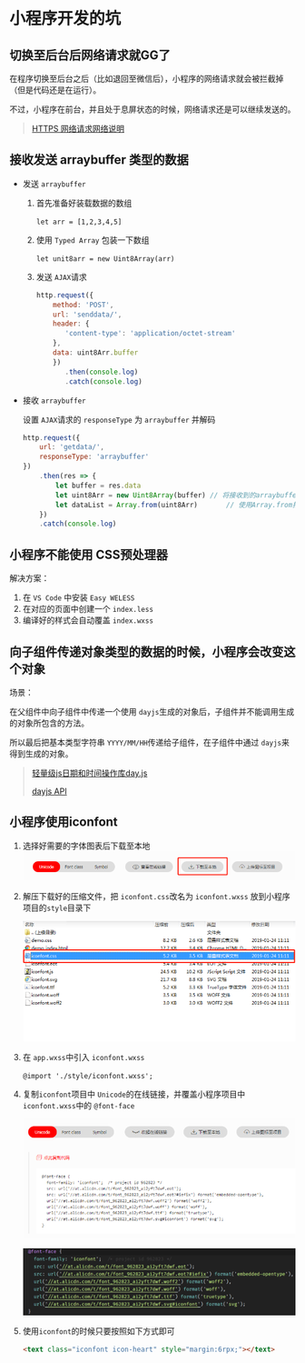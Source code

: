 # 小程序开发的坑
## 切换至后台后网络请求就GG了
在程序切换至后台之后（比如退回至微信后），小程序的网络请求就会被拦截掉（但是代码还是在运行）。

不过，小程序在前台，并且处于息屏状态的时候，网络请求还是可以继续发送的。

> [HTTPS 网络请求网络说明](https://developers.weixin.qq.com/miniprogram/dev/framework/ability/network.html)

## 接收发送 arraybuffer 类型的数据

- 发送 `arraybuffer`

  1. 首先准备好装载数据的数组

     `let arr = [1,2,3,4,5]`

  2. 使用 `Typed Array` 包装一下数组

     `let unit8arr = new Uint8Array(arr)`

  3. 发送 `AJAX`请求

     ```javascript
     http.request({
         method: 'POST',
         url: 'senddata/',
         header: {
         	'content-type': 'application/octet-stream'
         },
         data: uint8Arr.buffer
         })
         	.then(console.log)
         	.catch(console.log)
     ```

- 接收 `arraybuffer`

  设置 `AJAX`请求的 `responseType` 为 `arraybuffer` 并解码

  ```javascript
  http.request({ 
      url: 'getdata/',
      responseType: 'arraybuffer'
  })
      .then(res => {
          let buffer = res.data
          let uint8Arr = new Uint8Array(buffer)	// 将接收到的arraybuffer通过Unit8Array包装一次
          let dataList = Array.from(uint8Arr)		// 使用Array.from把uint8Arr转换位数组就OK
      })
      .catch(console.log)
  ```

## 小程序不能使用 CSS预处理器

解决方案：

1. 在 `VS Code` 中安装 `Easy WELESS`
2. 在对应的页面中创建一个 `index.less` 
3. 编译好的样式会自动覆盖 `index.wxss`

## 向子组件传递对象类型的数据的时候，小程序会改变这个对象

场景：

在父组件中向子组件中传递一个使用 `dayjs`生成的对象后，子组件并不能调用生成的对象所包含的方法。

所以最后把基本类型字符串 `YYYY/MM/HH`传递给子组件，在子组件中通过 `dayjs`来得到生成的对象。

> [轻量级js日期和时间操作库day.js](http://www.ptbird.cn/day-js.html)
>
> [dayjs API](https://github.com/iamkun/dayjs/blob/dev/docs/zh-cn/API-reference.md)

## 小程序使用iconfont

1. 选择好需要的字体图表后下载至本地
    ![01](./../../assets/image/01.png)

1. 解压下载好的压缩文件，把 `iconfont.css`改名为 `iconfont.wxss` 放到小程序项目的`style`目录下

    ![02](./../../assets/image/02.png)

2. 在 `app.wxss`中引入 `iconfont.wxss`

   `@import './style/iconfont.wxss';`

3. 复制`iconfont`项目中 `Unicode`的在线链接，并覆盖小程序项目中`iconfont.wxss`中的 `@font-face`

    ![03](./../../assets/image/03.png)
    
    ![04](./../../assets/image/04.png)

4. 使用`iconfont`的时候只要按照如下方式即可

   ```html
   <text class="iconfont icon-heart" style="margin:6rpx;"></text>
   ```


